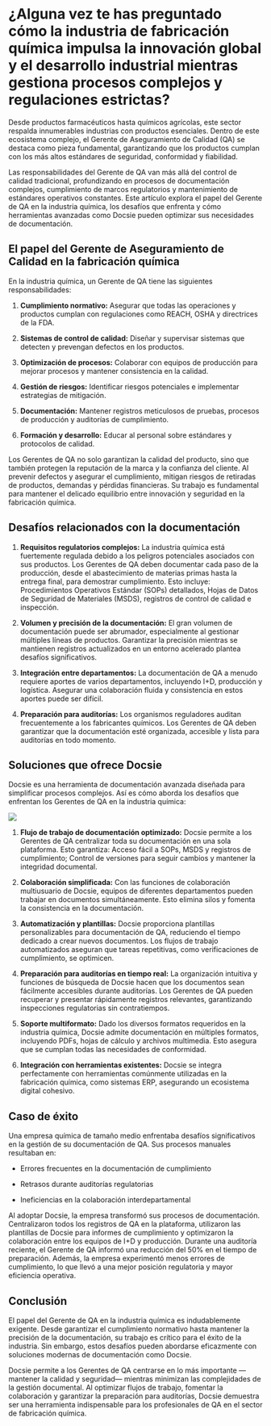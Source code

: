 # ¿Alguna vez te has preguntado cómo la industria de fabricación química impulsa la innovación global y el desarrollo industrial mientras gestiona procesos complejos y regulaciones estrictas?

Desde productos farmacéuticos hasta químicos agrícolas, este sector respalda innumerables industrias con productos esenciales. Dentro de este ecosistema complejo, el Gerente de Aseguramiento de Calidad (QA) se destaca como pieza fundamental, garantizando que los productos cumplan con los más altos estándares de seguridad, conformidad y fiabilidad.

Las responsabilidades del Gerente de QA van más allá del control de calidad tradicional, profundizando en procesos de documentación complejos, cumplimiento de marcos regulatorios y mantenimiento de estándares operativos constantes. Este artículo explora el papel del Gerente de QA en la industria química, los desafíos que enfrenta y cómo herramientas avanzadas como Docsie pueden optimizar sus necesidades de documentación.

## El papel del Gerente de Aseguramiento de Calidad en la fabricación química

En la industria química, un Gerente de QA tiene las siguientes responsabilidades:

1. **Cumplimiento normativo:** Asegurar que todas las operaciones y productos cumplan con regulaciones como REACH, OSHA y directrices de la FDA.

2. **Sistemas de control de calidad:** Diseñar y supervisar sistemas que detecten y prevengan defectos en los productos.

3. **Optimización de procesos:** Colaborar con equipos de producción para mejorar procesos y mantener consistencia en la calidad.

4. **Gestión de riesgos:** Identificar riesgos potenciales e implementar estrategias de mitigación.

5. **Documentación:** Mantener registros meticulosos de pruebas, procesos de producción y auditorías de cumplimiento.

6. **Formación y desarrollo:** Educar al personal sobre estándares y protocolos de calidad.

Los Gerentes de QA no solo garantizan la calidad del producto, sino que también protegen la reputación de la marca y la confianza del cliente. Al prevenir defectos y asegurar el cumplimiento, mitigan riesgos de retiradas de productos, demandas y pérdidas financieras. Su trabajo es fundamental para mantener el delicado equilibrio entre innovación y seguridad en la fabricación química.

## Desafíos relacionados con la documentación

1. **Requisitos regulatorios complejos:** La industria química está fuertemente regulada debido a los peligros potenciales asociados con sus productos. Los Gerentes de QA deben documentar cada paso de la producción, desde el abastecimiento de materias primas hasta la entrega final, para demostrar cumplimiento. Esto incluye: Procedimientos Operativos Estándar (SOPs) detallados, Hojas de Datos de Seguridad de Materiales (MSDS), registros de control de calidad e inspección.

2. **Volumen y precisión de la documentación:** El gran volumen de documentación puede ser abrumador, especialmente al gestionar múltiples líneas de productos. Garantizar la precisión mientras se mantienen registros actualizados en un entorno acelerado plantea desafíos significativos.

3. **Integración entre departamentos:** La documentación de QA a menudo requiere aportes de varios departamentos, incluyendo I+D, producción y logística. Asegurar una colaboración fluida y consistencia en estos aportes puede ser difícil.

4. **Preparación para auditorías:** Los organismos reguladores auditan frecuentemente a los fabricantes químicos. Los Gerentes de QA deben garantizar que la documentación esté organizada, accesible y lista para auditorías en todo momento.

## Soluciones que ofrece Docsie

Docsie es una herramienta de documentación avanzada diseñada para simplificar procesos complejos. Así es cómo aborda los desafíos que enfrentan los Gerentes de QA en la industria química:

![](https://cdn.docsie.io/workspace_PxAvC1Uenuc7ad6H3/doc_wn84Jkoc6hIMTO2eE/file_XE9A0ZiXYWRebMpME/image_4d67d10a-bea3-f4ec-c7ae-35d74bce7fff.jpg)

1. **Flujo de trabajo de documentación optimizado:** Docsie permite a los Gerentes de QA centralizar toda su documentación en una sola plataforma. Esto garantiza: Acceso fácil a SOPs, MSDS y registros de cumplimiento; Control de versiones para seguir cambios y mantener la integridad documental.

2. **Colaboración simplificada:** Con las funciones de colaboración multiusuario de Docsie, equipos de diferentes departamentos pueden trabajar en documentos simultáneamente. Esto elimina silos y fomenta la consistencia en la documentación.

3. **Automatización y plantillas:** Docsie proporciona plantillas personalizables para documentación de QA, reduciendo el tiempo dedicado a crear nuevos documentos. Los flujos de trabajo automatizados aseguran que tareas repetitivas, como verificaciones de cumplimiento, se optimicen.

4. **Preparación para auditorías en tiempo real:** La organización intuitiva y funciones de búsqueda de Docsie hacen que los documentos sean fácilmente accesibles durante auditorías. Los Gerentes de QA pueden recuperar y presentar rápidamente registros relevantes, garantizando inspecciones regulatorias sin contratiempos.

5. **Soporte multiformato:** Dado los diversos formatos requeridos en la industria química, Docsie admite documentación en múltiples formatos, incluyendo PDFs, hojas de cálculo y archivos multimedia. Esto asegura que se cumplan todas las necesidades de conformidad.

6. **Integración con herramientas existentes:** Docsie se integra perfectamente con herramientas comúnmente utilizadas en la fabricación química, como sistemas ERP, asegurando un ecosistema digital cohesivo.

## Caso de éxito

Una empresa química de tamaño medio enfrentaba desafíos significativos en la gestión de su documentación de QA. Sus procesos manuales resultaban en:

* Errores frecuentes en la documentación de cumplimiento

* Retrasos durante auditorías regulatorias

* Ineficiencias en la colaboración interdepartamental

Al adoptar Docsie, la empresa transformó sus procesos de documentación. Centralizaron todos los registros de QA en la plataforma, utilizaron las plantillas de Docsie para informes de cumplimiento y optimizaron la colaboración entre los equipos de I+D y producción. Durante una auditoría reciente, el Gerente de QA informó una reducción del 50% en el tiempo de preparación. Además, la empresa experimentó menos errores de cumplimiento, lo que llevó a una mejor posición regulatoria y mayor eficiencia operativa.

## Conclusión

El papel del Gerente de QA en la industria química es indudablemente exigente. Desde garantizar el cumplimiento normativo hasta mantener la precisión de la documentación, su trabajo es crítico para el éxito de la industria. Sin embargo, estos desafíos pueden abordarse eficazmente con soluciones modernas de documentación como Docsie.

Docsie permite a los Gerentes de QA centrarse en lo más importante —mantener la calidad y seguridad— mientras minimizan las complejidades de la gestión documental. Al optimizar flujos de trabajo, fomentar la colaboración y garantizar la preparación para auditorías, Docsie demuestra ser una herramienta indispensable para los profesionales de QA en el sector de fabricación química.